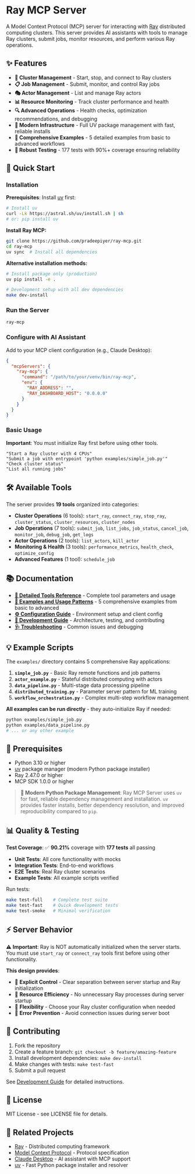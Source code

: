 # Ray MCP Server

A Model Context Protocol (MCP) server for interacting with [Ray](https://github.com/ray-project/ray) distributed computing clusters. This server provides AI assistants with tools to manage Ray clusters, submit jobs, monitor resources, and perform various Ray operations.

## ✨ Features

- **🔧 Cluster Management** - Start, stop, and connect to Ray clusters
- **📋 Job Management** - Submit, monitor, and control Ray jobs  
- **🎭 Actor Management** - List and manage Ray actors
- **📊 Resource Monitoring** - Track cluster performance and health
- **🔍 Advanced Operations** - Health checks, optimization recommendations, and debugging
- **🚀 Modern Infrastructure** - Full UV package management with fast, reliable installs
- **📝 Comprehensive Examples** - 5 detailed examples from basic to advanced workflows
- **🧪 Robust Testing** - 177 tests with 90%+ coverage ensuring reliability

## 🚀 Quick Start

### Installation

**Prerequisites**: Install [uv](https://docs.astral.sh/uv/getting-started/installation/) first:
```bash
# Install uv
curl -Lk https://astral.sh/uv/install.sh | sh
# or: pip install uv
```

**Install Ray MCP:**
```bash
git clone https://github.com/pradeepiyer/ray-mcp.git
cd ray-mcp
uv sync  # Install all dependencies
```

**Alternative installation methods:**
```bash
# Install package only (production)
uv pip install -e .

# Development setup with all dev dependencies
make dev-install
```

### Run the Server
```bash
ray-mcp
```

### Configure with AI Assistant
Add to your MCP client configuration (e.g., Claude Desktop):

```json
{
  "mcpServers": {
    "ray-mcp": {
      "command": "/path/to/your/venv/bin/ray-mcp",
      "env": {
        "RAY_ADDRESS": "",
        "RAY_DASHBOARD_HOST": "0.0.0.0"
      }
    }
  }
}
```

### Basic Usage
**Important**: You must initialize Ray first before using other tools.

```
"Start a Ray cluster with 4 CPUs"
"Submit a job with entrypoint 'python examples/simple_job.py'"
"Check cluster status"
"List all running jobs"
```

## 🛠️ Available Tools

The server provides **19 tools** organized into categories:

- **Cluster Operations** (6 tools): `start_ray`, `connect_ray`, `stop_ray`, `cluster_status`, `cluster_resources`, `cluster_nodes`
- **Job Operations** (7 tools): `submit_job`, `list_jobs`, `job_status`, `cancel_job`, `monitor_job`, `debug_job`, `get_logs`
- **Actor Operations** (2 tools): `list_actors`, `kill_actor`
- **Monitoring & Health** (3 tools): `performance_metrics`, `health_check`, `optimize_config`
- **Advanced Features** (1 tool): `schedule_job`

## 📚 Documentation

- **[📖 Detailed Tools Reference](docs/TOOLS.md)** - Complete tool parameters and usage
- **[🚀 Examples and Usage Patterns](docs/EXAMPLES.md)** - 5 comprehensive examples from basic to advanced
- **[⚙️ Configuration Guide](docs/CONFIGURATION.md)** - Environment setup and client config
- **[🔧 Development Guide](docs/DEVELOPMENT.md)** - Architecture, testing, and contributing
- **[🩺 Troubleshooting](docs/TROUBLESHOOTING.md)** - Common issues and debugging

## 💡 Example Scripts

The `examples/` directory contains 5 comprehensive Ray applications:

1. **`simple_job.py`** - Basic Ray remote functions and job patterns
2. **`actor_example.py`** - Stateful distributed computing with actors
3. **`data_pipeline.py`** - Multi-stage data processing pipeline
4. **`distributed_training.py`** - Parameter server pattern for ML training
5. **`workflow_orchestration.py`** - Complex multi-step workflow management

**All examples can be run directly** - they auto-initialize Ray if needed:
```bash
python examples/simple_job.py
python examples/data_pipeline.py
# ... or any other example
```

## 🔧 Prerequisites

- Python 3.10 or higher
- [uv](https://docs.astral.sh/uv/) package manager (modern Python package installer)
- Ray 2.47.0 or higher  
- MCP SDK 1.0.0 or higher

> **🚀 Modern Python Package Management**: Ray MCP Server uses `uv` for fast, reliable dependency management and installation. `uv` provides faster installs, better dependency resolution, and improved reproducibility compared to `pip`.

## 📊 Quality & Testing

**Test Coverage**: ✅ **90.21%** coverage with **177 tests** all passing

- **Unit Tests**: All core functionality with mocks
- **Integration Tests**: End-to-end workflows
- **E2E Tests**: Real Ray cluster scenarios
- **Example Tests**: All example scripts verified

Run tests:
```bash
make test-full    # Complete test suite
make test-fast    # Quick development tests
make test-smoke   # Minimal verification
```

## ⚡ Server Behavior

⚠️ **Important**: Ray is NOT automatically initialized when the server starts. You must use `start_ray` or `connect_ray` tools first before using other functionality.

**This design provides**:
- 🎯 **Explicit Control** - Clear separation between server startup and Ray initialization
- 💾 **Resource Efficiency** - No unnecessary Ray processes during server startup
- 🔧 **Flexibility** - Choose your Ray cluster configuration when needed
- 🚫 **Error Prevention** - Avoid connection issues during server boot

## 🤝 Contributing

1. Fork the repository
2. Create a feature branch: `git checkout -b feature/amazing-feature`
3. Install development dependencies: `make dev-install`
4. Make changes with tests: `make test-fast`
5. Submit a pull request

See [Development Guide](docs/DEVELOPMENT.md) for detailed instructions.

## 📄 License

MIT License - see LICENSE file for details.

## 🌟 Related Projects

- [Ray](https://github.com/ray-project/ray) - Distributed computing framework
- [Model Context Protocol](https://github.com/modelcontextprotocol) - Protocol specification
- [Claude Desktop](https://claude.ai/desktop) - AI assistant with MCP support
- [uv](https://docs.astral.sh/uv/) - Fast Python package installer and resolver 